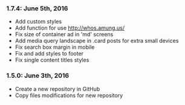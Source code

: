 ### 1.7.4: June 5th, 2016
* Add custom styles
* Add function for use http://whos.amung.us/
* Fix size of container ad in 'md' screens
* Add media query landscape in .card posts for extra small devices
* Fix search box margin in mobile
* Fix and add styles to footer
* Fix single content titles styles

### 1.5.0: June 3th, 2016
* Create a new repository in GitHub
* Copy files modifications for new repository
